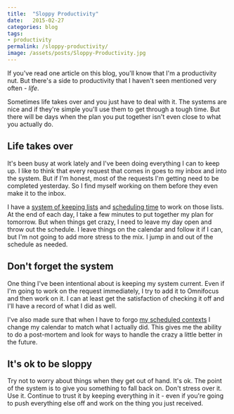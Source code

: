 ```yaml
---
title:  "Sloppy Productivity"
date:   2015-02-27
categories: blog
tags:
- productivity
permalink: /sloppy-productivity/
image: /assets/posts/Sloppy-Productivity.jpg
---
```


If you've read one article on this blog, you'll know that I'm a productivity nut. But there's a side to productivity that I haven't seen mentioned very often - _life_.

<!--more-->

Sometimes life takes over and you just have to deal with it. The systems are nice and if they're simple you'll use them to get through a tough time. But there will be days when the plan you put together isn't even close to what you actually do.

## Life takes over

It's been busy at work lately and I've been doing everything I can to keep up. I like to think that every request that comes in goes to my inbox and into the system. But if I'm honest, most of the requests I'm getting need to be completed yesterday. So I find myself working on them before they even make it to the inbox.

I have a [system of keeping lists](http://joebuhlig.com/omnifocus-setup-workflow/) and [scheduling time](http://joebuhlig.com/making-time-contexts/) to work on those lists. At the end of each day, I take a few minutes to put together my plan for tomorrow. But when things get crazy, I need to leave my day open and throw out the schedule. I leave things on the calendar and follow it if I can, but I'm not going to add more stress to the mix. I jump in and out of the schedule as needed.

## Don't forget the system

One thing I've been intentional about is keeping my system current. Even if I'm going to work on the request immediately, I try to add it to Omnifocus and then work on it. I can at least get the satisfaction of checking it off and I'll have a record of what I did as well.

I've also made sure that when I have to forgo [my scheduled contexts](http://joebuhlig.com/making-time-contexts/) I change my calendar to match what I actually did. This gives me the ability to do a post-mortem and look for ways to handle the crazy a little better in the future.

## It's ok to be sloppy

Try not to worry about things when they get out of hand. It's ok. The point of the system is to give you something to fall back on. Don't stress over it. Use it. Continue to trust it by keeping everything in it - even if you're going to push everything else off and work on the thing you just received.